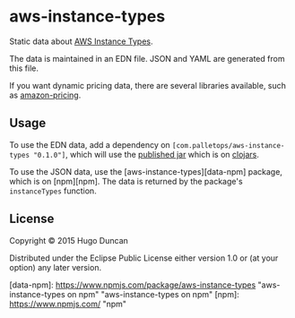 # aws-instance-types

Static data about [AWS Instance Types][aws-instance-types].

The data is maintained in an EDN file.  JSON and YAML are generated
from this file.

If you want dynamic pricing data, there are several libraries
available, such as [amazon-pricing][amazon-pricing].

## Usage

To use the EDN data, add a dependency on
`[com.palletops/aws-instance-types "0.1.0"]`, which will use the
[published jar][data-edn] which is on [clojars][clojars].

To use the JSON data, use the [aws-instance-types][data-npm] package, which is
on [npm][npm].  The data is returned by the package's `instanceTypes`
function.

## License

Copyright © 2015 Hugo Duncan

Distributed under the Eclipse Public License either version 1.0 or (at
your option) any later version.


[aws-instance-types]: http://aws.amazon.com/ec2/instance-types/#instance-type-matrix "AWS Instance types"
[amazon-pricing]: https://github.com/CloudHealth/amazon-pricing "Amazon pricing GEM from CloudHealth"
[clojars]: https://clojars.org/ "Clojars"
[data-edn]: https://clojars.org/com.palletops/aws-instance-types "aws-instance-types on clojars"
[data-npm]: https://www.npmjs.com/package/aws-instance-types "aws-instance-types on npm" "aws-instance-types on npm"
[npm]: https://www.npmjs.com/ "npm"
